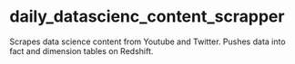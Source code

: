 # daily_datascienc_content_scrapper
Scrapes data science content from Youtube and Twitter. Pushes data into fact and dimension tables on Redshift.
